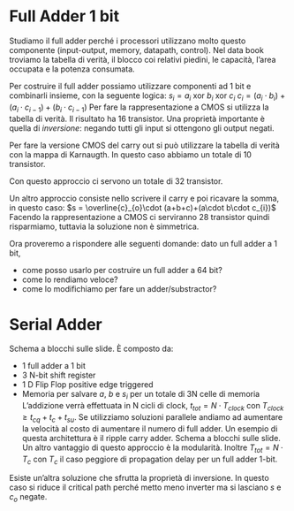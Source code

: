 # Full Adder 1 bit

Studiamo il full adder perché i processori utilizzano molto questo componente (input-output, memory, datapath, control).
Nel data book troviamo la tabella di verità, il blocco coi relativi piedini, le capacità, l’area occupata e la potenza consumata.

Per costruire il full adder possiamo utilizzare componenti ad 1 bit e combinarli insieme, con la seguente logica:
$s_{i}= a_{i} \text{ xor } b_{i} \text{ xor } c_{i}$
$c_{i}= (a_{i}\cdot b_{i})+(a_{i}\cdot c_{i-1})+(b_{i}\cdot c_{i-1})$
Per fare la rappresentazione a CMOS si utilizza la tabella di verità. Il risultato ha 16 transistor.
Una proprietà importante è quella di *inversione*: negando tutti gli input si ottengono gli output negati. 

Per fare la versione CMOS del carry out si può utilizzare la tabella di verità con la mappa di Karnaugth. In questo caso abbiamo un totale di 10 transistor. 

Con questo approccio ci servono un totale di 32 transistor.

Un altro approccio consiste nello scrivere il carry e poi ricavare la somma, in questo caso: $s = \overline{c}_{o}\cdot (a+b+c)+(a\cdot b\cdot c_{i})$
Facendo la rappresentazione a CMOS ci serviranno 28 transistor quindi risparmiamo, tuttavia la soluzione non è simmetrica. 

Ora proveremo a rispondere alle seguenti domande: dato un full adder a 1 bit,
- come posso usarlo per costruire un full adder a 64 bit?
- come lo rendiamo veloce?
- come lo modifichiamo per fare un adder/substractor?

# Serial Adder

Schema a blocchi sulle slide. 
È composto da:
- 1 full adder a 1 bit
- 3 N-bit shift register
- 1 D Flip Flop positive edge triggered
- Memoria per salvare $a$, $b$ e $s_{i}$ per un totale di 3N celle di memoria
L’addizione verrà effettuata in N cicli di clock, $t_{tot}= N\cdot T_{clock}$ con $T_{clock} \ge t_{cq}+t_{c}+t_{su}$.
Se utilizziamo soluzioni parallele andiamo ad aumentare la velocità al costo di aumentare il numero di full adder. 
Un esempio di questa architettura è il ripple carry adder. 
Schema a blocchi sulle slide.
Un altro vantaggio di questo approccio è la modularità. Inoltre $T_{tot}= N\cdot T_{c}$ con $T_{c}$ il caso peggiore di propagation delay per un full adder 1-bit. 

Esiste un’altra soluzione che sfrutta la proprietà di inversione. In questo caso si riduce il critical path perché metto meno inverter ma si lasciano $s$ e $c_{o}$ negate. 
